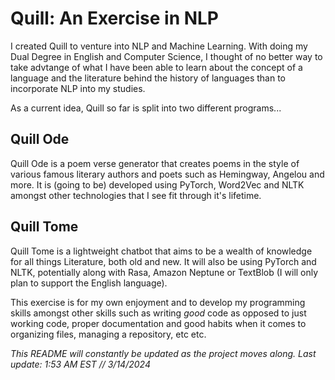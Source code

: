 <h1> Quill: An Exercise in NLP </h1>
I created Quill to venture into NLP and Machine Learning.
 With doing my Dual Degree in English and Computer Science, I thought of no better way to take advtange of what I have been able to learn about the concept
 of a language and the literature behind the history of languages than to incorporate NLP into my studies.

 As a current idea, Quill so far is split into two different programs...
 
 <h2> Quill Ode </h2>
Quill Ode is a poem verse generator that creates poems in the style of various famous literary authors and poets such as Hemingway, Angelou and more. It is (going to be) developed using 
PyTorch, Word2Vec and NLTK amongst other technologies that I see fit through it's lifetime. 

<h2> Quill Tome </h2>
Quill Tome is a lightweight chatbot that aims to be a wealth of knowledge for all things Literature, both old and new. It will also be using PyTorch and NLTK, potentially along with Rasa, Amazon Neptune or TextBlob (I will only plan to support the English language). 

This exercise is for my own enjoyment and to develop my programming skills amongst other skills such as writing _good_ code as opposed to just working code, proper documentation and good habits when it comes to organizing files, managing a repository, etc etc.

_This README will constantly be updated as the project moves along. Last update: 1:53 AM EST // 3/14/2024_
